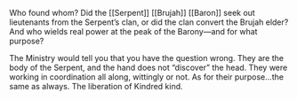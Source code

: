 Who found whom? Did the [[Serpent]] [[Brujah]] [[Baron]] seek out lieutenants from the Serpent’s clan, or did the clan convert the Brujah elder? And who wields real power at the peak of the Barony—and for what purpose? 

The Ministry would tell you that you have the question wrong. They are the body of the Serpent, and the hand does not “discover” the head. They were working in coordination all along, wittingly or not. As for their purpose…the same as always. The liberation of Kindred kind.